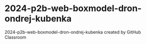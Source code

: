 # 2024-p2b-web-boxmodel-dron-ondrej-kubenka
2024-p2b-web-boxmodel-dron-ondrej-kubenka created by GitHub Classroom
